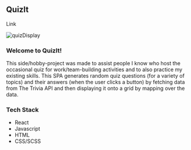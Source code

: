 ## QuizIt

Link

![quizDisplay](https://user-images.githubusercontent.com/119549394/219944642-9fbc72c1-40a0-4f6c-8fbe-daa5b07699e3.png)

### Welcome to QuizIt!

This side/hobby-project was made to assist people I know who host the occasional quiz for work/team-building activities and to also practice my existing skills. This SPA generates random quiz questions (for a variety of topics) and their answers (when the user clicks a button) by fetching data from The Trivia API and then displaying it onto a grid by mapping over the data.

### Tech Stack
- React
- Javascript
- HTML
- CSS/SCSS

